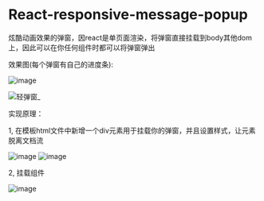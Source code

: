 # React-responsive-message-popup
炫酷动画效果的弹窗，因react是单页面渲染，将弹窗直接挂载到body其他dom上，因此可以在你任何组件时都可以将弹窗弹出

效果图(每个弹窗有自己的进度条):

![image](https://user-images.githubusercontent.com/83505101/161192783-36f614d9-5e1b-45a9-8229-b2c1200314e0.png)


![轻弹窗_](https://user-images.githubusercontent.com/83505101/171813070-89fc1c0e-9e80-4a20-bd5e-58037d577a32.gif)


实现原理：

  1, 在模板html文件中新增一个div元素用于挂载你的弹窗，并且设置样式，让元素脱离文档流
  
  ![image](https://user-images.githubusercontent.com/83505101/161191162-1825d268-64e6-42a0-8b60-f6c6ee4b0d91.png)
  ![image](https://user-images.githubusercontent.com/83505101/161191346-4c558bef-9e1c-4a65-8e47-24d8914b962b.png)


  2, 挂载组件
  
  ![image](https://user-images.githubusercontent.com/83505101/161191697-6563aebb-fb76-4f3e-a7a8-0a40895465ff.png)
